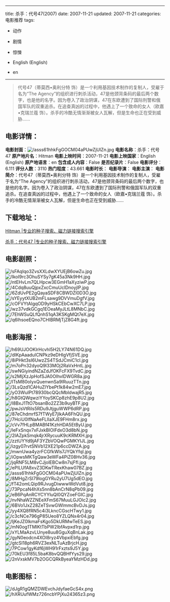 
---
title: 杀手：代号47(2007)
date: 2007-11-21
updated: 2007-11-21
categories: 电影推荐
tags:
- 动作
- 剧情
- 惊悚

- English (English)
- en
---


> 代号47（蒂莫西•奥利分特 饰）是一个利用基因技术制作的复制人，受雇于名为“The Agency”的组织进行刺杀活动，47是他颈背条码的最后两个数字，也是他的名字。因为卷入了政治阴谋，47在东欧遭到了国际刑警和俄国军队的双重追杀。在追查真凶的过程中，他遇上了一个致命的女人（欧嘉•克瑞兰蔻 饰）。杀手的冷酷无情渐渐被女人瓦解，但是生命也正在受到威胁……

## **电影详情**：

**电影封面**：<img src="https://image.tmdb.org/t/p/w200/asss61hhkFgGOCM04aPUwZjUlZn.jpg" alt="/asss61hhkFgGOCM04aPUwZjUlZn.jpg" title="/asss61hhkFgGOCM04aPUwZjUlZn.jpg">
**电影名称**：杀手：代号47
**原产地片名**：Hitman
**电影上映时间**：2007-11-21
**电影上映国家**：English (English)
**原产地语言**：en
**包含成人内容**：False
**是否纪录片**：False
**电影评分**：6.111
**评分人数**：3110
**热门程度**：43.661
**电影时长**：
**电影导演**：
**电影主演**：
**电影简介**：代号47（蒂莫西•奥利分特 饰）是一个利用基因技术制作的复制人，受雇于名为“The Agency”的组织进行刺杀活动，47是他颈背条码的最后两个数字，也是他的名字。因为卷入了政治阴谋，47在东欧遭到了国际刑警和俄国军队的双重追杀。在追查真凶的过程中，他遇上了一个致命的女人（欧嘉•克瑞兰蔻 饰）。杀手的冷酷无情渐渐被女人瓦解，但是生命也正在受到威胁……

## **下载地址**：
[Hitman |专业的种子搜索、磁力链接搜索引擎](https://movie.amd794.com:2083/?search=Hitman&ordering=&mode=match_phrase&page_size=10&page=1)

[杀手：代号47 |专业的种子搜索、磁力链接搜索引擎](https://movie.amd794.com:2083/?search=%E6%9D%80%E6%89%8B%EF%BC%9A%E4%BB%A3%E5%8F%B747&ordering=&mode=match_phrase&page_size=10&page=1)
 

## **电影剧照**：
<img src="https://image.tmdb.org/t/p/original/sFAqIqo3ZvsXXLdwXYUEjB6owZu.jpg" alt="/sFAqIqo3ZvsXXLdwXYUEjB6owZu.jpg" title="/sFAqIqo3ZvsXXLdwXYUEjB6owZu.jpg"><img src="https://image.tmdb.org/t/p/original/lkoI9rc3OhuSYSy7gK45a3Nk9HH.jpg" alt="/lkoI9rc3OhuSYSy7gK45a3Nk9HH.jpg" title="/lkoI9rc3OhuSYSy7gK45a3Nk9HH.jpg"><img src="https://image.tmdb.org/t/p/original/ntEHvLm7QLHpcw3EGmH1aXyziwP.jpg" alt="/ntEHvLm7QLHpcw3EGmH1aXyziwP.jpg" title="/ntEHvLm7QLHpcw3EGmH1aXyziwP.jpg"><img src="https://image.tmdb.org/t/p/original/4Cdq8uuQjpxZxcCmuUclDnoyjlP.jpg" alt="/4Cdq8uuQjpxZxcCmuUclDnoyjlP.jpg" title="/4Cdq8uuQjpxZxcCmuUclDnoyjlP.jpg"><img src="https://image.tmdb.org/t/p/original/6ZdUvPE2gQayaSDF8CBWDZl0D3O.jpg" alt="/6ZdUvPE2gQayaSDF8CBWDZl0D3O.jpg" title="/6ZdUvPE2gQayaSDF8CBWDZl0D3O.jpg"><img src="https://image.tmdb.org/t/p/original/sYEyytXUB2mFLsawg9DVVmuDgfV.jpg" alt="/sYEyytXUB2mFLsawg9DVVmuDgfV.jpg" title="/sYEyytXUB2mFLsawg9DVVmuDgfV.jpg"><img src="https://image.tmdb.org/t/p/original/cOFVYtAIgqOD9yHSkCEbCwXC7LP.jpg" alt="/cOFVYtAIgqOD9yHSkCEbCwXC7LP.jpg" title="/cOFVYtAIgqOD9yHSkCEbCwXC7LP.jpg"><img src="https://image.tmdb.org/t/p/original/wz37vdkGCgq1EOeaMyJLtL8MNbC.jpg" alt="/wz37vdkGCgq1EOeaMyJLtL8MNbC.jpg" title="/wz37vdkGCgq1EOeaMyJLtL8MNbC.jpg"><img src="https://image.tmdb.org/t/p/original/7EhWSuQLfQnhS1qA3KSKgMQt7eX.jpg" alt="/7EhWSuQLfQnhS1qA3KSKgMQt7eX.jpg" title="/7EhWSuQLfQnhS1qA3KSKgMQt7eX.jpg"><img src="https://image.tmdb.org/t/p/original/q6lhsoeEQno7CHIBRMjTjZ8G4ft.jpg" alt="/q6lhsoeEQno7CHIBRMjTjZ8G4ft.jpg" title="/q6lhsoeEQno7CHIBRMjTjZ8G4ft.jpg">

## **电影海报**：
<img src="https://image.tmdb.org/t/p/original/h69UJOOKlrHcvhl5H2LY74N61DQ.jpg" alt="/h69UJOOKlrHcvhl5H2LY74N61DQ.jpg" title="/h69UJOOKlrHcvhl5H2LY74N61DQ.jpg"><img src="https://image.tmdb.org/t/p/original/dIKpAaaduICNPkz9eDHIgVfjSVE.jpg" alt="/dIKpAaaduICNPkz9eDHIgVfjSVE.jpg" title="/dIKpAaaduICNPkz9eDHIgVfjSVE.jpg"><img src="https://image.tmdb.org/t/p/original/8iPHkt3sI6UwzZS4TSdJCmiC1cl.jpg" alt="/8iPHkt3sI6UwzZS4TSdJCmiC1cl.jpg" title="/8iPHkt3sI6UwzZS4TSdJCmiC1cl.jpg"><img src="https://image.tmdb.org/t/p/original/m7oPn32dyoQ9l33MOj2RaVxHntL.jpg" alt="/m7oPn32dyoQ9l33MOj2RaVxHntL.jpg" title="/m7oPn32dyoQ9l33MOj2RaVxHntL.jpg"><img src="https://image.tmdb.org/t/p/original/swNGiyindNZaZdJfOKFcFX9TvdC.jpg" alt="/swNGiyindNZaZdJfOKFcFX9TvdC.jpg" title="/swNGiyindNZaZdJfOKFcFX9TvdC.jpg"><img src="https://image.tmdb.org/t/p/original/s2MljXzJpHofSJA0OIhvlDWGR8a.jpg" alt="/s2MljXzJpHofSJA0OIhvlDWGR8a.jpg" title="/s2MljXzJpHofSJA0OIhvlDWGR8a.jpg"><img src="https://image.tmdb.org/t/p/original/lTsM80oIyxQuenwnSa9IRuuzTTn.jpg" alt="/lTsM80oIyxQuenwnSa9IRuuzTTn.jpg" title="/lTsM80oIyxQuenwnSa9IRuuzTTn.jpg"><img src="https://image.tmdb.org/t/p/original/3LsQzd1CAHuZIYbePt1k84w2mE7.jpg" alt="/3LsQzd1CAHuZIYbePt1k84w2mE7.jpg" title="/3LsQzd1CAHuZIYbePt1k84w2mE7.jpg"><img src="https://image.tmdb.org/t/p/original/yO3WuIPt78930bcQQcMbIdwajR5.jpg" alt="/yO3WuIPt78930bcQQcMbIdwajR5.jpg" title="/yO3WuIPt78930bcQQcMbIdwajR5.jpg"><img src="https://image.tmdb.org/t/p/original/h8GtQWqwziYYoySKCp8zhE9p8U2.jpg" alt="/h8GtQWqwziYYoySKCp8zhE9p8U2.jpg" title="/h8GtQWqwziYYoySKCp8zhE9p8U2.jpg"><img src="https://image.tmdb.org/t/p/original/l8BxJ1TtO7bsanBo2ZZ3b9uyBTF.jpg" alt="/l8BxJ1TtO7bsanBo2ZZ3b9uyBTF.jpg" title="/l8BxJ1TtO7bsanBo2ZZ3b9uyBTF.jpg"><img src="https://image.tmdb.org/t/p/original/pwJsVtRils5RDu9JtjguWWP6dRP.jpg" alt="/pwJsVtRils5RDu9JtjguWWP6dRP.jpg" title="/pwJsVtRils5RDu9JtjguWWP6dRP.jpg"><img src="https://image.tmdb.org/t/p/original/87eChdmrfS7fTWyE7jlkAA6FhQU.jpg" alt="/87eChdmrfS7fTWyE7jlkAA6FhQU.jpg" title="/87eChdmrfS7fTWyE7jlkAA6FhQU.jpg"><img src="https://image.tmdb.org/t/p/original/7HciU0IfNaAeFLIIaXJE9FHm8rx.jpg" alt="/7HciU0IfNaAeFLIIaXJE9FHm8rx.jpg" title="/7HciU0IfNaAeFLIIaXJE9FHm8rx.jpg"><img src="https://image.tmdb.org/t/p/original/cVv7fHLpBMABf41KzhHDA5EtByU.jpg" alt="/cVv7fHLpBMABf41KzhHDA5EtByU.jpg" title="/cVv7fHLpBMABf41KzhHDA5EtByU.jpg"><img src="https://image.tmdb.org/t/p/original/leFxSnqv7xFJxkBIOIFdxO3d8bN.jpg" alt="/leFxSnqv7xFJxkBIOIFdxO3d8bN.jpg" title="/leFxSnqv7xFJxkBIOIFdxO3d8bN.jpg"><img src="https://image.tmdb.org/t/p/original/2IAZpkSmqk4jrXRycuuK9cKRMXH.jpg" alt="/2IAZpkSmqk4jrXRycuuK9cKRMXH.jpg" title="/2IAZpkSmqk4jrXRycuuK9cKRMXH.jpg"><img src="https://image.tmdb.org/t/p/original/zztUYYd9jAF3YZbVOQwPGMKYIJL.jpg" alt="/zztUYYd9jAF3YZbVOQwPGMKYIJL.jpg" title="/zztUYYd9jAF3YZbVOQwPGMKYIJL.jpg"><img src="https://image.tmdb.org/t/p/original/izgy07rvtSNVb12XE21p6ccDWZA.jpg" alt="/izgy07rvtSNVb12XE21p6ccDWZA.jpg" title="/izgy07rvtSNVb12XE21p6ccDWZA.jpg"><img src="https://image.tmdb.org/t/p/original/mwnUwa4yzrFCGfkWls7JYQkYfqI.jpg" alt="/mwnUwa4yzrFCGfkWls7JYQkYfqI.jpg" title="/mwnUwa4yzrFCGfkWls7JYQkYfqI.jpg"><img src="https://image.tmdb.org/t/p/original/iOpwsMKTgQaw3eWFa4PiZ08Hv36.jpg" alt="/iOpwsMKTgQaw3eWFa4PiZ08Hv36.jpg" title="/iOpwsMKTgQaw3eWFa4PiZ08Hv36.jpg"><img src="https://image.tmdb.org/t/p/original/jqRNF5LM8vCJjolEBCw8n7sjFfl.jpg" alt="/jqRNF5LM8vCJjolEBCw8n7sjFfl.jpg" title="/jqRNF5LM8vCJjolEBCw8n7sjFfl.jpg"><img src="https://image.tmdb.org/t/p/original/ePILUfA8xvZ3DKwTRexKhaw07BZ.jpg" alt="/ePILUfA8xvZ3DKwTRexKhaw07BZ.jpg" title="/ePILUfA8xvZ3DKwTRexKhaw07BZ.jpg"><img src="https://image.tmdb.org/t/p/original/asss61hhkFgGOCM04aPUwZjUlZn.jpg" alt="/asss61hhkFgGOCM04aPUwZjUlZn.jpg" title="/asss61hhkFgGOCM04aPUwZjUlZn.jpg"><img src="https://image.tmdb.org/t/p/original/8MHgZrSI79logGYRu2yU7Ug5dEO.jpg" alt="/8MHgZrSI79logGYRu2yU7Ug5dEO.jpg" title="/8MHgZrSI79logGYRu2yU7Ug5dEO.jpg"><img src="https://image.tmdb.org/t/p/original/fT42omLQip9RJvugDiwwwWdVut8.jpg" alt="/fT42omLQip9RJvugDiwwwWdVut8.jpg" title="/fT42omLQip9RJvugDiwwwWdVut8.jpg"><img src="https://image.tmdb.org/t/p/original/73PpcaN4hXs5nn8bAnCrN8qPb09.jpg" alt="/73PpcaN4hXs5nn8bAnCrN8qPb09.jpg" title="/73PpcaN4hXs5nn8bAnCrN8qPb09.jpg"><img src="https://image.tmdb.org/t/p/original/eB6PqAnRCYCYYluQI0QYZoeFGIC.jpg" alt="/eB6PqAnRCYCYYluQI0QYZoeFGIC.jpg" title="/eB6PqAnRCYCYYluQI0QYZoeFGIC.jpg"><img src="https://image.tmdb.org/t/p/original/nvNhaWZZNEeXFmS67MuuLGJOlc2.jpg" alt="/nvNhaWZZNEeXFmS67MuuLGJOlc2.jpg" title="/nvNhaWZZNEeXFmS67MuuLGJOlc2.jpg"><img src="https://image.tmdb.org/t/p/original/6BVo1JxZ28ZeTSvwGWlmmcBvDJs.jpg" alt="/6BVo1JxZ28ZeTSvwGWlmmcBvDJs.jpg" title="/6BVo1JxZ28ZeTSvwGWlmmcBvDJs.jpg"><img src="https://image.tmdb.org/t/p/original/yy4XQ8fRN5c4i3LkncCGscHTwy1.jpg" alt="/yy4XQ8fRN5c4i3LkncCGscHTwy1.jpg" title="/yy4XQ8fRN5c4i3LkncCGscHTwy1.jpg"><img src="https://image.tmdb.org/t/p/original/c3cNCe796gP85Ueo8YZLQNx4r04.jpg" alt="/c3cNCe796gP85Ueo8YZLQNx4r04.jpg" title="/c3cNCe796gP85Ueo8YZLQNx4r04.jpg"><img src="https://image.tmdb.org/t/p/original/ljKeJZ0IkmaFsKgo5DkURMwTeES.jpg" alt="/ljKeJZ0IkmaFsKgo5DkURMwTeES.jpg" title="/ljKeJZ0IkmaFsKgo5DkURMwTeES.jpg"><img src="https://image.tmdb.org/t/p/original/mN0og1TMIKtTbPW2IbfAvpxd1rp.jpg" alt="/mN0og1TMIKtTbPW2IbfAvpxd1rp.jpg" title="/mN0og1TMIKtTbPW2IbfAvpxd1rp.jpg"><img src="https://image.tmdb.org/t/p/original/xYLMaAzvLUnye8uu8GguXqBnLak.jpg" alt="/xYLMaAzvLUnye8uu8GguXqBnLak.jpg" title="/xYLMaAzvLUnye8uu8GguXqBnLak.jpg"><img src="https://image.tmdb.org/t/p/original/gyN0eodcn4XOI8ryz4VbpxiEbfg.jpg" alt="/gyN0eodcn4XOI8ryz4VbpxiEbfg.jpg" title="/gyN0eodcn4XOI8ryz4VbpxiEbfg.jpg"><img src="https://image.tmdb.org/t/p/original/gtcSI18ph6RVZ3exNLTuAzBrjcH.jpg" alt="/gtcSI18ph6RVZ3exNLTuAzBrjcH.jpg" title="/gtcSI18ph6RVZ3exNLTuAzBrjcH.jpg"><img src="https://image.tmdb.org/t/p/original/7PCow1gyKdf6jWH91rFxzts9J5Y.jpg" alt="/7PCow1gyKdf6jWH91rFxzts9J5Y.jpg" title="/7PCow1gyKdf6jWH91rFxzts9J5Y.jpg"><img src="https://image.tmdb.org/t/p/original/70kEU3f85L5baK8bvQQBHfYys29.jpg" alt="/70kEU3f85L5baK8bvQQBHfYys29.jpg" title="/70kEU3f85L5baK8bvQQBHfYys29.jpg"><img src="https://image.tmdb.org/t/p/original/2nVxskMV7b2OGCQRkByeaYMzHDd.jpg" alt="/2nVxskMV7b2OGCQRkByeaYMzHDd.jpg" title="/2nVxskMV7b2OGCQRkByeaYMzHDd.jpg">

## **电影图标**：
<img src="https://image.tmdb.org/t/p/original/dJgR1gQMZDWEvchJdyfaeGcS4x.png" alt="/dJgR1gQMZDWEvchJdyfaeGcS4x.png" title="/dJgR1gQMZDWEvchJdyfaeGcS4x.png"><img src="https://image.tmdb.org/t/p/original/hXRUufWMz726ncbYPjXu24365z3.png" alt="/hXRUufWMz726ncbYPjXu24365z3.png" title="/hXRUufWMz726ncbYPjXu24365z3.png">
